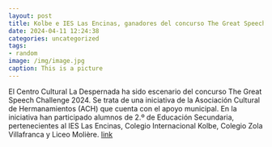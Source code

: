 ```yaml
---
layout: post
title: Kolbe e IES Las Encinas, ganadores del concurso The Great Speech Challenge
date: 2024-04-11 12:24:38
categories: uncategorized
tags:
- random
image: /img/image.jpg
caption: This is a picture
---
```

El Centro Cultural La Despernada ha sido escenario del concurso The Great Speech Challenge 2024. Se trata de una iniciativa de la Asociación Cultural de Hermanamientos (ACH) que cuenta con el apoyo municipal. En la iniciativa han participado alumnos de 2.º de Educación Secundaria, pertenecientes al IES Las Encinas, Colegio Internacional Kolbe, Colegio Zola Villafranca y Liceo Molière.  [link](https://www.ayto-villacanada.es/noticias/kolbe-e-ies-las-encinas-ganadores-del-concurso-the-great-speech-challenge/)
